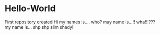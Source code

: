 # Hello-World
First repository created
Hi my names is.... who? may name is...!! wha!!!??? my name is...  shp shp slim shady!
